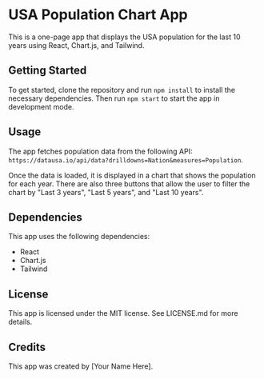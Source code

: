 # USA Population Chart App

This is a one-page app that displays the USA population for the last 10 years using React, Chart.js, and Tailwind.

## Getting Started

To get started, clone the repository and run `npm install` to install the necessary dependencies. Then run `npm start` to start the app in development mode.

## Usage

The app fetches population data from the following API: `https://datausa.io/api/data?drilldowns=Nation&measures=Population`.

Once the data is loaded, it is displayed in a chart that shows the population for each year. There are also three buttons that allow the user to filter the chart by "Last 3 years", "Last 5 years", and "Last 10 years".

## Dependencies

This app uses the following dependencies:

- React
- Chart.js
- Tailwind

## License

This app is licensed under the MIT license. See LICENSE.md for more details.

## Credits

This app was created by [Your Name Here].
